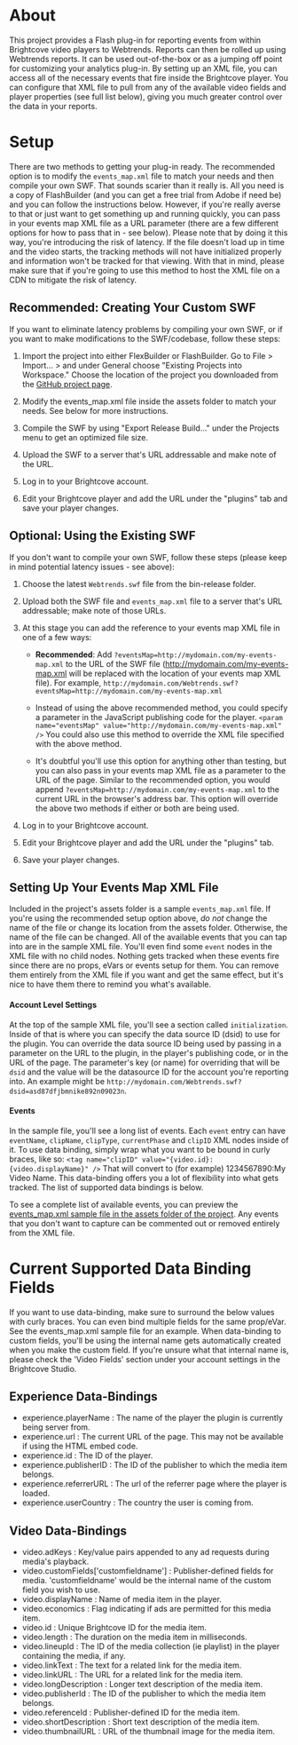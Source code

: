 About
=====

This project provides a Flash plug-in for reporting events from within Brightcove video players to Webtrends. Reports can then be rolled up using Webtrends reports. It can be used out-of-the-box or as a jumping off point for customizing your analytics plug-in. By setting up an XML file, you can access all of the necessary events that fire inside the Brightcove player. You can configure that XML file to pull from any of the available video fields and player properties (see full list below), giving you much greater control over the data in your reports.

Setup
=====

There are two methods to getting your plug-in ready. The recommended option is to modify the `events_map.xml` file to match your needs and then compile your own SWF. That sounds scarier than it really is. All you need is a copy of FlashBuilder (and you can get a free trial from Adobe if need be) and you can follow the instructions below. However, if you're really averse to that or just want to get something up and running quickly, you can pass in your events map XML file as a URL parameter (there are a few different options for how to pass that in - see below). Please note that by doing it this way, you're introducing the risk of latency. If the file doesn't load up in time and the video starts, the tracking methods will not have initialized properly and information won't be tracked for that viewing. With that in mind, please make sure that if you're going to use this method to host the XML file on a CDN to mitigate the risk of latency.


Recommended: Creating Your Custom SWF
-------------------------------------
If you want to eliminate latency problems by compiling your own SWF, or if you want to make modifications to the SWF/codebase, follow these steps:

1.	Import the project into either FlexBuilder or FlashBuilder. Go to File > Import... > and under General choose "Existing Projects into Workspace." Choose the location of the project you downloaded from the [GitHub project page](https://github.com/BrightcoveOS/Webtrends-SWF).

2.	Modify the events_map.xml file inside the assets folder to match your needs. See below for more instructions.

3.	Compile the SWF by using "Export Release Build..." under the Projects menu to get an optimized file size.

4.	Upload the SWF to a server that's URL addressable and make note of the URL.

5.	Log in to your Brightcove account.

6.	Edit your Brightcove player and add the URL under the "plugins" tab and save your player changes.


Optional: Using the Existing SWF 
--------------------------------
If you don't want to compile your own SWF, follow these steps (please keep in mind potential latency issues - see above):

1.	Choose the latest `Webtrends.swf` file from the bin-release folder.

2.	Upload both the SWF file and `events_map.xml` file to a server that's URL addressable; make note of those URLs.

3.	At this stage you can add the reference to your events map XML file in one of a few ways:

	*	**Recommended**: Add `?eventsMap=http://mydomain.com/my-events-map.xml` to the URL of the SWF file (http://mydomain.com/my-events-map.xml will be replaced with the location of your events map XML file). For example, `http://mydomain.com/Webtrends.swf?eventsMap=http://mydomain.com/my-events-map.xml`
	
	*	Instead of using the above recommended method, you could specify a parameter in the JavaScript publishing code for the player.
		`<param name="eventsMap" value="http://mydomain.com/my-events-map.xml" />`
		You could also use this method to override the XML file specified with the above method.
		
	*	It's doubtful you'll use this option for anything other than testing, but you can also pass in your events map XML file as a parameter to the URL of the page. Similar to the recommended option, you would append `?eventsMap=http://mydomain.com/my-events-map.xml` to the current URL in the browser's address bar. This option will override the above two methods if either or both are being used.

4.	Log in to your Brightcove account.

5.	Edit your Brightcove player and add the URL under the "plugins" tab.

6.	Save your player changes.


Setting Up Your Events Map XML File 
-----------------------------------
Included in the project's assets folder is a sample `events_map.xml` file. If you're using the recommended setup option above, *do not* change the name of the file or change its location from the assets folder. Otherwise, the name of the file can be changed. All of the available events that you can tap into are in the sample XML file. You'll even find some `event` nodes in the XML file with no child nodes. Nothing gets tracked when these events fire since there are no props, eVars or events setup for them. You can remove them entirely from the XML file if you want and get the same effect, but it's nice to have them there to remind you what's available. 

#### Account Level Settings
At the top of the sample XML file, you'll see a section called `initialization`. Inside of that is where you can specify the data source ID (dsid) to use for the plugin. You can override the data source ID being used by passing in a parameter on the URL to the plugin, in the player's publishing code, or in the URL of the page. The parameter's key (or name) for overriding that will be `dsid` and the value will be the datasource ID for the account you're reporting into. An example might be `http://mydomain.com/Webtrends.swf?dsid=asd87dfjbmnike892n09023n`.

#### Events
In the sample file, you'll see a long list of events. Each `event` entry can have `eventName`, `clipName`, `clipType`, `currentPhase` and `clipID` XML nodes inside of it. To use data binding, simply wrap what you want to be bound in curly braces, like so: `<tag name="clipID" value="{video.id}:{video.displayName}" />`
That will convert to (for example) 1234567890:My Video Name. This data-binding offers you a lot of flexibility into what gets tracked. The list of supported data bindings is below.

To see a complete list of available events, you can preview the [events_map.xml sample file in the assets folder of the project](https://github.com/BrightcoveOS/Webtrends-SWF/blob/master/assets/events_map.xml). Any events that you don't want to capture can be commented out or removed entirely from the XML file.


Current Supported Data Binding Fields
=====================================
If you want to use data-binding, make sure to surround the below values with curly braces. You can even bind multiple fields for the same prop/eVar. See the events_map.xml sample file for an example. When data-binding to custom fields, you'll be using the internal name gets automatically created when you make the custom field. If you're unsure what that internal name is, please check the 'Video Fields' section under your account settings in the Brightcove Studio.

Experience Data-Bindings
------------------------
*	experience.playerName : The name of the player the plugin is currently being server from.
*	experience.url : The current URL of the page. This may not be available if using the HTML embed code.
*	experience.id : The ID of the player.
*	experience.publisherID : The ID of the publisher to which the media item belongs.
*	experience.referrerURL : The url of the referrer page where the player is loaded. 
*	experience.userCountry : The country the user is coming from.

Video Data-Bindings
-------------------
*	video.adKeys : Key/value pairs appended to any ad requests during media's playback.
*	video.customFields['customfieldname'] : Publisher-defined fields for media. 'customfieldname' would be the internal name of the custom field you wish to use.
*	video.displayName : Name of media item in the player.
*	video.economics : Flag indicating if ads are permitted for this media item.
*	video.id : Unique Brightcove ID for the media item.
*	video.length : The duration on the media item in milliseconds.
*	video.lineupId : The ID of the media collection (ie playlist) in the player containing the media, if any.
*	video.linkText : The text for a related link for the media item.
*	video.linkURL : The URL for a related link for the media item.
*	video.longDescription : Longer text description of the media item.
*	video.publisherId : The ID of the publisher to which the media item belongs.
*	video.referenceId : Publisher-defined ID for the media item.
*	video.shortDescription : Short text description of the media item.
*	video.thumbnailURL : URL of the thumbnail image for the media item.
